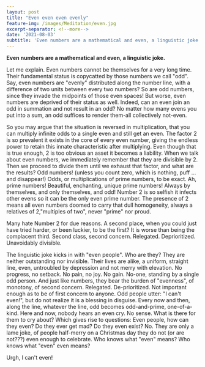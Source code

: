 ```yaml
---
layout: post
title: "Even even even evenly"
feature-img: /images/Meditation/even.jpg
excerpt-separator: <!--more-->
date: '2021-08-03'
subtitle: 'Even numbers are a mathematical and even, a linguistic joke.'
---
```

**Even numbers are a mathematical and even, a linguistic joke.**

Let me explain. Even numbers cannot be themselves for a very long time. Their fundamental status is copycatted by those numbers we call "odd". Say, even numbers are "evenly" distributed along the number line, with a difference of two units between every two numbers? 
So are odd numbers, since they invade the midpoints of those even spaces! But worse, even numbers are deprived of their status as well. Indeed, can an even join an odd in summation and not result in an odd? No matter how many evens you put into a sum, an odd suffices to render them-all collectively not-even.

So you may argue that the situation is reversed in multiplication, that you can multiply infinite odds to a single even and still get an even. The factor 2 is so prevalent it exists in the core of every even number, giving the endless power to retain this innate characteristic after multiplying. Even though that is true enough, 2 is too obvious an asset it becomes a liability.
When we talk about even numbers, we immediately remember that they are divisible by 2. Then we proceed to divide them until we exhaust that factor, and what are the results? Odd numbers! (unless you count zero, which is nothing, puff ... and disappear!)
Odds, or multiplications of prime numbers, to be exact. Ah, prime numbers! Beautiful, enchanting, unique prime numbers! Always by themselves, and only themselves, and odd! Number 2 is so selfish it infects other evens so it can be the only even prime number. The presence of 2 means all even numbers doomed to carry that dull homogeneity, always a relatives of 2,"multiples of two", never "prime" nor proud.

Many hate Number 2 for due reasons. A second place, when you could just have tried harder, or been luckier, to be the first? It is worse than being the complacent third. Second class, second concern. Relegated. Deprioritized. Unavoidably divisible.

The linguistic joke kicks in with "even people". Who are they? They are neither outstanding nor invisible. Their lives are alike, a uniform, straight line, even, untroubled by depression and not merry with elevation. No progress, no setback. No pain, no joy. No gain. No-one, standing by a single odd person. And just like numbers, they bear the burden of "evenness", of monotony, of second concern.
Relegated. De-prioritized. Not important enough as to be of first concern to anyone.
Odd people utter: "I can't even!", but do not realize it is a blessing in disguise. Every now and then, along the line, whatever the line, odd becomes odd-and-prime, one-of-a-kind. Here and now, nobody hears an even cry. No sense. What is there for them to cry about? Which gives rise to questions: Even people, how can they even? Do they ever get mad? Do they even exist? No. They are only a lame joke, of people half-merry on a Christmas day they do not (or are not???) even enough to celebrate. Who knows what "even" means? Who knows what "even" even means?

Urgh, I can't even!
